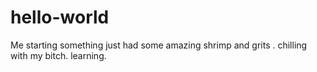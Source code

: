 # hello-world
Me starting something
just had some amazing shrimp and grits . chilling with my bitch. learning. 
